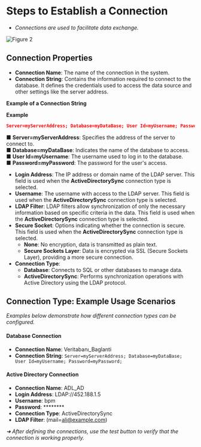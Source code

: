 # Steps to Establish a Connection

- _Connections are used to facilitate data exchange._

![Figure 2](/TimyaBPM-Documents/baglantii1.png)

## Connection Properties

- **Connection Name**: The name of the connection in the system.
- **Connection String**: Contains the information required to connect to the database. It defines the credentials used to access the data source and other settings like the server address.

**Example of a Connection String**

**Example**

```json
Server=myServerAddress; Database=myDataBase; User Id=myUsername; Password=myPassword;

```
 ■ **Server=myServerAddress**: Specifies the address of the server to connect to.  
■ **Database=myDataBase**: Indicates the name of the database to access.  
■ **User Id=myUsername**: The username used to log in to the database.  
■ **Password=myPassword**: The password for the user's access.

- **Login Address**: The IP address or domain name of the LDAP server. This field is used when the **ActiveDirectorySync** connection type is selected.
- **Username**: The username with access to the LDAP server. This field is used when the **ActiveDirectorySync** connection type is selected.
- **LDAP Filter**: LDAP filters allow synchronization of only the necessary information based on specific criteria in the data. This field is used when the **ActiveDirectorySync** connection type is selected.
- **Secure Socket**: Options indicating whether the connection is secure. This field is used when the **ActiveDirectorySync** connection type is selected.
   - **None**: No encryption, data is transmitted as plain text.
   - **Secure Sockets Layer**: Data is encrypted via SSL (Secure Sockets Layer), providing a more secure connection.
- **Connection Type**:
  - **Database**: Connects to SQL or other databases to manage data.
  - **ActiveDirectorySync**: Performs synchronization operations with Active Directory using the LDAP protocol.

## Connection Type: Example Usage Scenarios

_Examples below demonstrate how different connection types can be configured._

#### Database Connection
- **Connection Name**: Veritabanı_Baglanti
- **Connection String**: `Server=myServerAddress; Database=myDataBase; User Id=myUsername; Password=myPassword;`

#### Active Directory Connection
- **Connection Name**: ADL_AD
- **Login Address**: LDAP://452.188.1.5
- **Username**: bpm
- **Password**: ********
- **Connection Type**: ActiveDirectorySync
- **LDAP Filter**: (mail=ali@example.com)

_➜ After defining the connections, use the test button to verify that the connection is working properly._